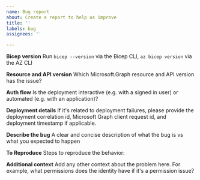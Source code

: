 ```yaml
---
name: Bug report
about: Create a report to help us improve
title: ''
labels: bug
assignees: ''

---
```


**Bicep version**
Run `bicep --version` via the Bicep CLI, `az bicep version` via the AZ CLI

**Resource and API version**
Which Microsoft.Graph resource and API version has the issue?

**Auth flow**
Is the deployment interactive (e.g. with a signed in user) or automated (e.g. with an application)?

**Deployment details**
If it's related to deployment failures, please provide the deployment correlation id, Microsoft Graph client request id, and deployment timestamp if applicable.

**Describe the bug**
A clear and concise description of what the bug is vs what you expected to happen

**To Reproduce**
Steps to reproduce the behavior:

**Additional context**
Add any other context about the problem here. For example, what permissions does the identity have if it's a permission issue?
